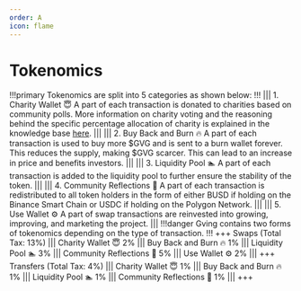 ```yaml
---
order: A
icon: flame
---
```

# Tokenomics
!!!primary
Tokenomics are split into 5 categories as shown below:
!!!
||| 1. Charity Wallet :innocent:
A part of each transaction is donated to charities based on community polls. More information on charity voting and the
reasoning behind the specific percentage allocation of charity is explained in the knowledge base [here](https://docs.gving.com/knowledge-base/charity/).
|||
||| 2. Buy Back and Burn :fire:
A part of each transaction is used to buy more $GVG and is sent to a burn wallet forever. This reduces the supply, making $GVG scarcer. This can lead to an increase in price and benefits investors.
|||
||| 3. Liquidity Pool :swimmer:
A part of each transaction is added to the liquidity pool to further ensure the stability of the token.
||| 
||| 4. Community Reflections :gem:
A part of each transaction is redistributed to all token holders in the form of either BUSD if holding on the Binance Smart Chain
 or USDC if holding on the Polygon Network.
|||
||| 5. Use Wallet :gear:
A part of swap transactions are reinvested into growing, improving, and marketing the project.
|||
!!!danger
Gving contains two forms of tokenomics depending on the type of transaction.
!!!
+++ Swaps (Total Tax: 13%)
||| Charity Wallet :innocent:
2%
||| Buy Back and Burn :fire:
1%
||| Liquidity Pool :swimmer:
3%
|||  Community Reflections :gem:
5%
||| Use Wallet :gear:
2%
|||
+++ Transfers (Total Tax: 4%)
||| Charity Wallet :innocent:
1%
||| Buy Back and Burn :fire:
1%
||| Liquidity Pool :swimmer:
1%
|||  Community Reflections :gem:
1%
|||
+++